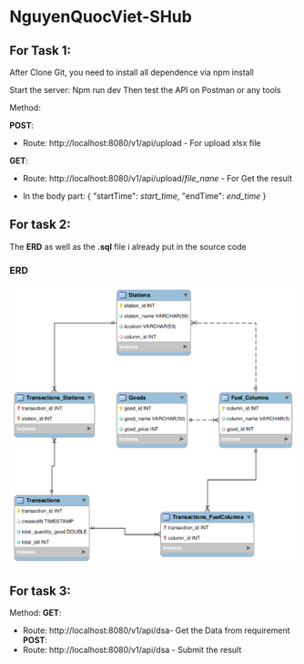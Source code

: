 # NguyenQuocViet-SHub


## For Task 1:
After Clone Git, you need to install all dependence via npm install

Start the server: Npm run dev
Then test the API on Postman or any tools

Method:

**POST**: 
* Route: http://localhost:8080/v1/api/upload - For upload xlsx file

**GET**: 
* Route: http://localhost:8080/v1/api/upload/*file_nane* - For Get the result

* In the body part: 
{
    "startTime": *start_time*,
    "endTime": *end_time*
}

## For task 2:
The **ERD** as well as the **.sql** file  i already put in the source code
### ERD
<img title="ERD" alt="ERD picture" src="./ERD.png">

## For task 3:
Method: 
**GET**: 
* Route: http://localhost:8080/v1/api/dsa- Get the Data from requirement
**POST**: 
* Route: http://localhost:8080/v1/api/dsa - Submit the result 